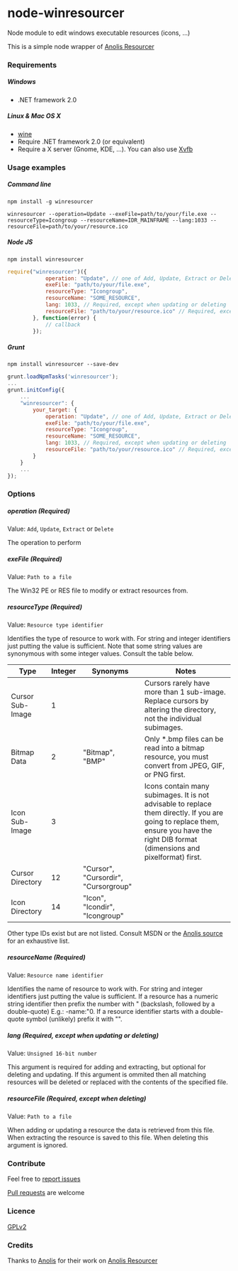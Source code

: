 node-winresourcer
==============

Node module to edit windows executable resources (icons, ...)

This is a simple node wrapper of [Anolis Resourcer](http://www.anol.is/resourcer/)


### Requirements

##### Windows

- .NET framework 2.0


##### Linux & Mac OS X

- [wine](http://www.winehq.org/)
- Require .NET framework 2.0 (or equivalent)
- Require a X server (Gnome, KDE, ...). You can also use [Xvfb](http://en.wikipedia.org/wiki/Xvfb)


### Usage examples

##### Command line

```shell
npm install -g winresourcer
```

```shell
winresourcer --operation=Update --exeFile=path/to/your/file.exe --resourceType=Icongroup --resourceName=IDR_MAINFRAME --lang:1033 --resourceFile=path/to/your/resource.ico
```

##### Node JS

```shell
npm install winresourcer
```

```javascript
require("winresourcer")({
			operation: "Update", // one of Add, Update, Extract or Delete
			exeFile: "path/to/your/file.exe",
			resourceType: "Icongroup",
			resourceName: "SOME_RESOURCE",
			lang: 1033, // Required, except when updating or deleting 
			resourceFile: "path/to/your/resource.ico" // Required, except when deleting
		}, function(error) {
			// callback
		});
```

##### Grunt

```shell
npm install winresourcer --save-dev
```

```javascript
grunt.loadNpmTasks('winresourcer');
...
grunt.initConfig({
	...
	"winresourcer": {
		your_target: {
			operation: "Update", // one of Add, Update, Extract or Delete
			exeFile: "path/to/your/file.exe",
			resourceType: "Icongroup",
			resourceName: "SOME_RESOURCE",
			lang: 1033, // Required, except when updating or deleting 
			resourceFile: "path/to/your/resource.ico" // Required, except when deleting
		}
	}
	...
});
```

### Options

##### operation (Required)

Value: `Add`, `Update`, `Extract` or `Delete`

The operation to perform


##### exeFile (Required)

Value: `Path to a file`

The Win32 PE or RES file to modify or extract resources from.


##### resourceType (Required)

Value: `Resource type identifier`

Identifies the type of resource to work with. For string and integer identifiers just putting the value is sufficient. Note that some string values are synonymous with some integer values. Consult the table below.

| Type              | Integer  | Synonyms                              | Notes                                                                                                                                                                                   |
| ----------------- | -------- | ------------------------------------- | --------------------------------------------------------------------------------------------------------------------------------------------------------------------------------------- |
| Cursor Sub-Image  | 1        |                                       | Cursors rarely have more than 1 sub-image. Replace cursors by altering the directory, not the individual subimages.                                                                     |
| Bitmap Data       | 2        | "Bitmap", "BMP"                       | Only *.bmp files can be read into a bitmap resource, you must convert from JPEG, GIF, or PNG first.                                                                                     |
| Icon Sub-Image    | 3        |                                       | Icons contain many subimages. It is not advisable to replace them directly. If you are going to replace them, ensure you have the right DIB format (dimensions and pixelformat) first.  |
| Cursor Directory  | 12       | "Cursor", "Cursordir", "Cursorgroup"  |                                                                                                                                                                                         |
| Icon Directory    | 14       | "Icon", "Icondir", "Icongroup"        |                                                                                                                                                                                         |

Other type IDs exist but are not listed. Consult MSDN or the [Anolis source](http://anolis.codeplex.com/SourceControl/latest#Anolis.Resources/Core/ResourceIdentifier.cs) for an exhaustive list.

##### resourceName (Required)

Value: `Resource name identifier`

Identifies the name of resource to work with. For string and integer identifiers just putting the value is sufficient. If a resource has a numeric string identifier then prefix the number with \" (backslash, followed by a double-quote) E.g.: -name:\"0. If a resource identifier starts with a double-quote symbol (unlikely) prefix it with \"\".


##### lang (Required, except when updating or deleting)

Value: `Unsigned 16-bit number`

This argument is required for adding and extracting, but optional for deleting and updating. If this argument is ommited then all matching resources will be deleted or replaced with the contents of the specified file.


##### resourceFile (Required, except when deleting)

Value: `Path to a file`

When adding or updating a resource the data is retrieved from this file. When extracting the resource is saved to this file. When deleting this argument is ignored.


### Contribute

Feel free to [report issues](https://github.com/felicienfrancois/node-winresourcer/issues)

[Pull requests](https://github.com/felicienfrancois/node-winresourcer/pulls) are welcome


### Licence

[GPLv2](https://github.com/felicienfrancois/node-winresourcer/blob/master/LICENSE)


### Credits

Thanks to [Anolis](http://www.anol.is) for their work on [Anolis Resourcer](http://www.anol.is/resourcer/)

